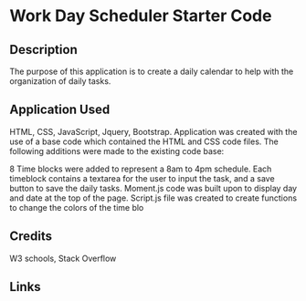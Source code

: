 # Work Day Scheduler Starter Code

## Description

The purpose of this application is to create a daily calendar to help with the organization of daily tasks.

## Application Used

HTML, CSS, JavaScript, Jquery, Bootstrap. Application was created with the use of a base code which contained the HTML and CSS code files. The following additions were made to the existing code base:

8 Time blocks were added to represent a 8am to 4pm schedule.
Each timeblock contains a textarea for the user to input the task, and a save button to save the daily tasks.
Moment.js code was built upon to display day and date at the top of the page.
Script.js file was created to create functions to change the colors of the time blo

## Credits

W3 schools, Stack Overflow

## Links
